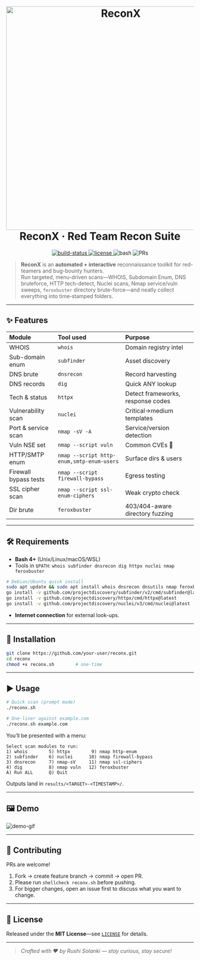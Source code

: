 <!-- README for ReconX -->
<h1 align="center">
  <img src="https://raw.githubusercontent.com/your-user/reconx/main/.assets/reconx_banner.svg" width="600" alt="ReconX">
  <br>
  ReconX&nbsp;·&nbsp;Red Team Recon Suite
</h1>

<p align="center">
  <a href="https://github.com/your-user/reconx/actions">
    <img src="https://img.shields.io/github/actions/workflow/status/your-user/reconx/shellcheck.yml?label=test&logo=github" alt="build-status">
  </a>
  <a href="https://github.com/your-user/reconx/blob/main/LICENSE">
    <img src="https://img.shields.io/github/license/your-user/reconx" alt="license">
  </a>
  <img src="https://img.shields.io/badge/Made%20with-Bash-1f425f.svg" alt="bash">
  <img src="https://img.shields.io/badge/PRs-welcome-brightgreen.svg" alt="PRs">
</p>

> **ReconX** is an **automated + interactive** reconnaissance toolkit for red-teamers and bug-bounty hunters.  
> Run targeted, menu-driven scans—WHOIS, Subdomain Enum, DNS bruteforce, HTTP tech-detect, Nuclei scans, Nmap service/vuln sweeps, `feroxbuster` directory brute-force—and neatly collect everything into time‑stamped folders.

---

## ✨ Features

| Module | Tool used | Purpose |
|:--|:--|:--|
| WHOIS | `whois` | Domain registry intel |
| Sub-domain enum | `subfinder` | Asset discovery |
| DNS brute | `dnsrecon` | Record harvesting |
| DNS records | `dig` | Quick ANY lookup |
| Tech & status | `httpx` | Detect frameworks, response codes |
| Vulnerability scan | `nuclei` | Critical→medium templates |
| Port & service scan | `nmap -sV -A` | Service/version detection |
| Vuln NSE set | `nmap --script vuln` | Common CVEs 🛑 |
| HTTP/SMTP enum | `nmap --script http-enum,smtp-enum-users` | Surface dirs & users |
| Firewall bypass tests | `nmap --script firewall-bypass` | Egress testing |
| SSL cipher scan | `nmap --script ssl-enum-ciphers` | Weak crypto check |
| Dir brute | `feroxbuster` | 403/404-aware directory fuzzing |

---

## 🛠 Requirements

* **Bash 4+** (Unix/Linux/macOS/WSL)
* Tools in `$PATH`: `whois subfinder dnsrecon dig httpx nuclei nmap feroxbuster`  

```bash
# Debian/Ubuntu quick install
sudo apt update && sudo apt install whois dnsrecon dnsutils nmap feroxbuster -y
go install -v github.com/projectdiscovery/subfinder/v2/cmd/subfinder@latest
go install -v github.com/projectdiscovery/httpx/cmd/httpx@latest
go install -v github.com/projectdiscovery/nuclei/v3/cmd/nuclei@latest
```
* **Internet connection** for external look-ups.

---

## 🚀 Installation

```bash
git clone https://github.com/your-user/reconx.git
cd reconx
chmod +x reconx.sh        # one-time
```

---

## ▶️ Usage

```bash
# Quick scan (prompt mode)
./reconx.sh

# One-liner against example.com
./reconx.sh example.com
```

You’ll be presented with a menu:

```
Select scan modules to run:
1) whois        5) httpx        9) nmap http-enum
2) subfinder    6) nuclei      10) nmap firewall-bypass
3) dnsrecon     7) nmap-sV     11) nmap ssl-ciphers
4) dig          8) nmap vuln   12) feroxbuster
A) Run ALL      Q) Quit
```

Outputs land in `results/<TARGET>-<TIMESTAMP>/`.

---

## 🖼 Demo

![demo-gif](.assets/demo.gif)

---

## 🤝 Contributing

PRs are welcome!  

1. Fork → create feature branch → commit → open PR.  
2. Please run `shellcheck reconx.sh` before pushing.  
3. For bigger changes, open an issue first to discuss what you want to change.

---

## 📄 License

Released under the **MIT License**—see [`LICENSE`](LICENSE) for details.

---

> *Crafted with ❤️ by Rushi Solanki — stay curious, stay secure!*
